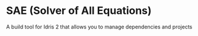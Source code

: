 # SAE (Solver of All Equations)

A build tool for Idris 2 that allows you to manage dependencies and projects
